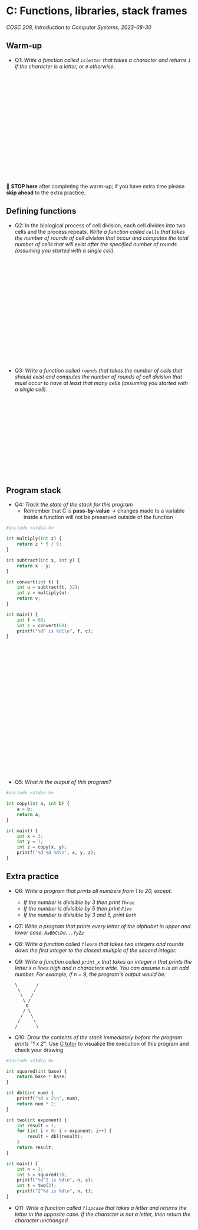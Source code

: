 # C: Functions, libraries, stack frames
_COSC 208, Introduction to Computer Systems, 2023-08-30_

## Warm-up

* Q1: _Write a function called `isletter` that takes a character and returns `1` if the character is a letter, or `0` otherwise._

<div style="height:20em;"></div>

🛑 **STOP here** after completing the warm-up; if you have extra time please **skip ahead** to the extra practice.

<div style="page-break-after:always;"></div>

## Defining functions

* Q2: In the biological process of cell division, each cell divides into two cells and the process repeats. _Write a function called `cells` that takes the number of rounds of cell division that occur and computes the total number of cells that will exist after the specified number of rounds (assuming you started with a single cell)._

<div style="height:20em;"></div>

* Q3: _Write a function called `rounds` that takes the number of cells that should exist and computes the number of rounds of cell division that must occur to have at least that many cells (assuming you started with a single cell)._

<div style="height:15em;"></div>

## Program stack

* Q4: _Track the state of the stack for this program_
    * Remember that C is **pass-by-value** → changes made to a variable inside a function will not be preserved outside of the function


```python
#include <stdio.h>

int multiply(int z) {
    return z * 5 / 9;
}

int subtract(int x, int y) {
    return x - y;
}

int convert(int t) {
    int u = subtract(t, 32);
    int v = multiply(u);
    return v;
}

int main() {
    int f = 68;
    int c = convert(68);
    printf("%dF is %dC\n", f, c); 
}
```

<div style="height:25em;"></div>

* Q5: _What is the output of this program?_


```python
#include <stdio.h>

int copy(int a, int b) {
    a = b;
    return a;
}

int main() {
    int x = 3;
    int y = 7;
    int z = copy(x, y);
    printf("%d %d %d\n", x, y, z);
}
```

<div style="page-break-after:always;"></div>

## Extra practice

* Q6: _Write a program that prints all numbers from 1 to 20, except:_
    * _If the number is divisible by 3 then print `Three`_
    * _If the number is divisible by 5 then print `Five`_
    * _If the number is divisible by 3 and 5, print `Both`_

* Q7: _Write a program that prints every letter of the alphabet in upper and lower case: `AaBbCcDd...YyZz`_

* Q8: _Write a function called `floorm` that takes two integers and rounds down the first integer to the closest multiple of the second integer._

* Q9: _Write a function called `print_x` that takes an integer n that prints the letter `X` n lines high and n characters wide. You can assume n is an odd number. For example, if n = 9, the program's output would be:_
    ```
    \       /
     \     /
      \   /
       \ /
        X
       / \
      /   \
     /     \
    /       \
    ```

<div style="page-break-after:always;"></div>

* Q10: _Draw the contents of the stack immediately before the program prints "1 x 2"_. Use [C tutor](https://pythontutor.com/c.html) to visualize the execution of this program and check your drawing


```python
#include <stdio.h>

int squared(int base) {
    return base * base;
}

int dbl(int num) {
    printf("%d x 2\n", num);
    return num * 2;   
}

int two(int exponent) {
    int result = 1;
    for (int i = 0; i < exponent; i++) {
        result = dbl(result);
    }
    return result;
}

int main() {
    int n = 3;
    int s = squared(3);
    printf("%d^2 is %d\n", n, s);
    int t = two(3);
    printf("2^%d is %d\n", n, t);
}
```

* Q11: _Write a function called `flipcase` that takes a letter and returns the letter in the opposite case. If the character is not a letter, then return the character unchanged._

<div style="height:15em;"></div>
